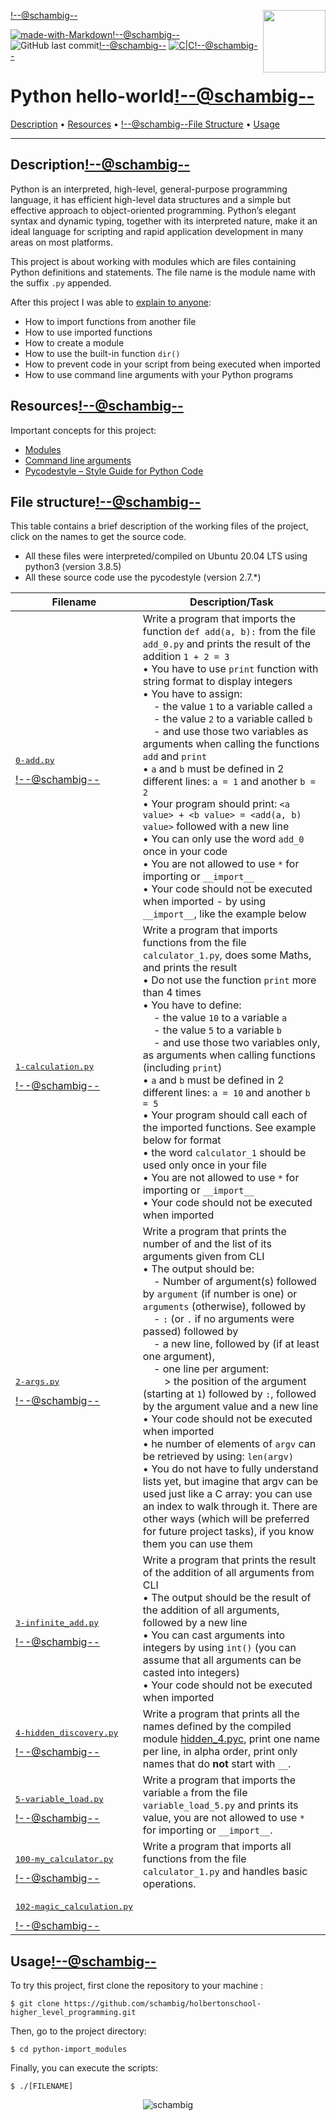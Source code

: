 <img align='right' src='https://user-images.githubusercontent.com/5713670/87202985-820dcb80-c2b6-11ea-9f56-7ec461c497c3.gif' width='100'><!--@schambig-->

[![made-with-Markdown](https://img.shields.io/badge/Made%20with-Markdown-1f425f.svg)](http://commonmark.org)<!--@schambig-->
![GitHub last commit](https://img.shields.io/github/last-commit/schambig/holbertonschool-higher_level_programming)<!--@schambig-->
[![C|C](https://img.shields.io/badge/Repo-00%20commits-orange.svg)](https://sourcerer.io/schambig)<!--@schambig-->

# Python hello-world<!--@schambig-->

[Description](#description) • [Resources](#resources) • <!--@schambig-->[File Structure](#file-structure) • [Usage](#usage)

---

## Description<!--@schambig-->

Python is an interpreted, high-level, general-purpose programming language, it has efficient high-level data structures and a simple but effective approach to object-oriented programming. Python’s elegant syntax and dynamic typing, together with its interpreted nature, make it an ideal language for scripting and rapid application development in many areas on most platforms.

This project is about working with modules which are files containing Python definitions and statements. The file name is the module name with the suffix `.py` appended.

After this project I was able to [explain to anyone](https://fs.blog/feynman-learning-technique/):

* How to import functions from another file
* How to use imported functions
* How to create a module
* How to use the built-in function `dir()`
* How to prevent code in your script from being executed when imported
* How to use command line arguments with your Python programs

## Resources<!--@schambig-->

Important concepts for this project:

* [Modules](https://docs.python.org/3/tutorial/modules.html)
* [Command line arguments](https://docs.python.org/3/tutorial/stdlib.html#command-line-arguments)
* [Pycodestyle – Style Guide for Python Code](https://pypi.org/project/pycodestyle/)


## File structure<!--@schambig-->

This table contains a brief description of the working files of the project, click on the names to get the source code.

* All these files were interpreted/compiled on Ubuntu 20.04 LTS using python3 (version 3.8.5)
* All these source code use the pycodestyle (version 2.7.*)

| Filename | Description/Task |
| --- | --- |
| <pre>[0-add.py](0-add.py)</pre><!--@schambig--> | Write a program that imports the function `def add(a, b):` from the file `add_0.py` and prints the result of the addition `1 + 2 = 3`<br>• You have to use `print` function with string format to display integers<br>• You have to assign:<br>&nbsp;&nbsp;&nbsp;&nbsp;- the value `1` to a variable called `a`<br>&nbsp;&nbsp;&nbsp;&nbsp;- the value `2` to a variable called `b`<br>&nbsp;&nbsp;&nbsp;&nbsp;- and use those two variables as arguments when calling the functions `add` and `print`<br>• `a` and `b` must be defined in 2 different lines: `a = 1` and another `b = 2`<br>• Your program should print: `<a value> + <b value> = <add(a, b) value>` followed with a new line<br>• You can only use the word `add_0` once in your code<br>• You are not allowed to use `*` for importing or `__import__`<br>• Your code should not be executed when imported - by using `__import__`, like the example below |
| <pre>[1-calculation.py](1-calculation.py)</pre><!--@schambig--> | Write a program that imports functions from the file `calculator_1.py`, does some Maths, and prints the result<br>• Do not use the function `print` more than 4 times<br>• You have to define:<br>&nbsp;&nbsp;&nbsp;&nbsp;- the value `10` to a variable `a`<br>&nbsp;&nbsp;&nbsp;&nbsp;- the value `5` to a variable `b`<br>&nbsp;&nbsp;&nbsp;&nbsp;- and use those two variables only, as arguments when calling functions (including `print`)<br>• `a` and `b` must be defined in 2 different lines: `a = 10` and another `b = 5`<br>• Your program should call each of the imported functions. See example below for format<br>• the word `calculator_1` should be used only once in your file<br>• You are not allowed to use `*` for importing or `__import__`<br>• Your code should not be executed when imported |
| <pre>[2-args.py](2-args.py)</pre><!--@schambig--> | Write a program that prints the number of and the list of its arguments given from CLI<br>• The output should be:<br>&nbsp;&nbsp;&nbsp;&nbsp;- Number of argument(s) followed by `argument` (if number is one) or `arguments` (otherwise), followed by<br>&nbsp;&nbsp;&nbsp;&nbsp;- `:` (or `.` if no arguments were passed) followed by <br>&nbsp;&nbsp;&nbsp;&nbsp;- a new line, followed by (if at least one argument),<br>&nbsp;&nbsp;&nbsp;&nbsp;- one line per argument:<br>&nbsp;&nbsp;&nbsp;&nbsp;&nbsp;&nbsp;&nbsp;&nbsp;> the position of the argument (starting at `1`) followed by `:`, followed by the argument value and a new line<br>• Your code should not be executed when imported<br>• he number of elements of `argv` can be retrieved by using: `len(argv)`<br>• You do not have to fully understand lists yet, but imagine that argv can be used just like a C array: you can use an index to walk through it. There are other ways (which will be preferred for future project tasks), if you know them you can use them |
| <pre>[3-infinite_add.py](3-infinite_add.py)</pre><!--@schambig--> | Write a program that prints the result of the addition of all arguments from CLI<br>• The output should be the result of the addition of all arguments, followed by a new line<br>• You can cast arguments into integers by using `int()` (you can assume that all arguments can be casted into integers)<br>• Your code should not be executed when imported |
| <pre>[4-hidden_discovery.py](4-hidden_discovery.py)</pre><!--@schambig--> | Write a program that prints all the names defined by the compiled module [hidden_4.pyc](https://github.com/holbertonschool/0x02.py/raw/master/hidden_4.pyc), print one name per line, in alpha order, print only names that do **not** start with `__`. |
| <pre>[5-variable_load.py](5-variable_load.py)</pre><!--@schambig--> | Write a program that imports the variable `a` from the file `variable_load_5.py` and prints its value, you are not allowed to use `*` for importing or `__import__`. |
| <pre>[100-my_calculator.py](100-my_calculator.py)</pre><!--@schambig--> | Write a program that imports all functions from the file `calculator_1.py` and handles basic operations. |
| <pre>[102-magic_calculation.py](102-magic_calculation.pyy)</pre><!--@schambig--> |  |
<!-- <pre><br><br></pre> • <br>•-->


## Usage<!--@schambig-->

To try this project, first clone the repository to your machine :

```
$ git clone https://github.com/schambig/holbertonschool-higher_level_programming.git
```

Then, go to the project directory:

```
$ cd python-import_modules
```

Finally, you can execute the scripts:

```
$ ./[FILENAME]
```


<p align="center">
  <img alt="schambig" src="https://capsule-render.vercel.app/api?type=waving&color=gradient&height=60&section=footer"/>
</p>
